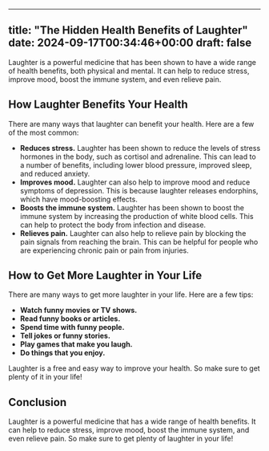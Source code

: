 
---
title: "The Hidden Health Benefits of Laughter"
date: 2024-09-17T00:34:46+00:00
draft: false
---

Laughter is a powerful medicine that has been shown to have a wide range of health benefits, both physical and mental. It can help to reduce stress, improve mood, boost the immune system, and even relieve pain.

## How Laughter Benefits Your Health

There are many ways that laughter can benefit your health. Here are a few of the most common:

* **Reduces stress.** Laughter has been shown to reduce the levels of stress hormones in the body, such as cortisol and adrenaline. This can lead to a number of benefits, including lower blood pressure, improved sleep, and reduced anxiety.
* **Improves mood.** Laughter can also help to improve mood and reduce symptoms of depression. This is because laughter releases endorphins, which have mood-boosting effects.
* **Boosts the immune system.** Laughter has been shown to boost the immune system by increasing the production of white blood cells. This can help to protect the body from infection and disease.
* **Relieves pain.** Laughter can also help to relieve pain by blocking the pain signals from reaching the brain. This can be helpful for people who are experiencing chronic pain or pain from injuries.

## How to Get More Laughter in Your Life

There are many ways to get more laughter in your life. Here are a few tips:

* **Watch funny movies or TV shows.**
* **Read funny books or articles.**
* **Spend time with funny people.**
* **Tell jokes or funny stories.**
* **Play games that make you laugh.**
* **Do things that you enjoy.**

Laughter is a free and easy way to improve your health. So make sure to get plenty of it in your life!

## Conclusion

Laughter is a powerful medicine that has a wide range of health benefits. It can help to reduce stress, improve mood, boost the immune system, and even relieve pain. So make sure to get plenty of laughter in your life!